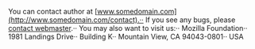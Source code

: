 You can contact author at [www.somedomain.com](http://www.somedomain.com/contact).··
If you see any bugs, please [contact webmaster](mailto:webmaster@somedomain.com).··
You may also want to visit us:··
Mozilla Foundation··
1981 Landings Drive··
Building K··
Mountain View, CA 94043-0801··
USA
